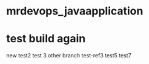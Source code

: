 ﻿# mrdevops_javaapplication
 # test build again
 
 new test2
test 3
other branch
test-ref3
test5
test7
